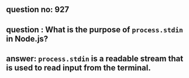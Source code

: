 
      
## question no: 927

## question : What is the purpose of `process.stdin` in Node.js?

## answer: `process.stdin` is a readable stream that is used to read input from the terminal.
      